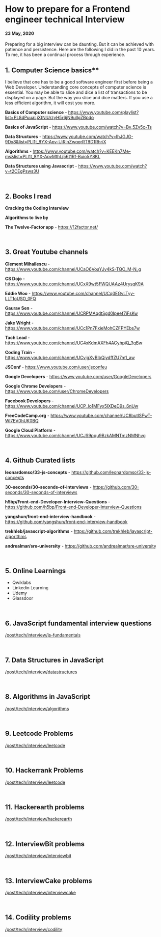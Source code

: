 # How to prepare for a Frontend engineer technical Interview

#### 23 May, 2020

Preparing for a big interview can be daunting. But it can be achieved with patience and persistence. Here are the following I did in the past 10 years. To me, it has been a continual process through experience.

## 1. Computer Science basics**

I believe that one has to be a good software engineer first before being a Web Developer. Understanding core concepts of computer science is essential. You may be able to slice and dice a list of transactions to be displayed on a page. But the way you slice and dice matters. If you use a less efficient algorithm, it will cost you more.

**Basics of Computer science** - https://www.youtube.com/playlist?list=PL8dPuuaLjXtNlUrzyH5r6jN9ulIgZBpdo

**Basics of JavaScript** - https://www.youtube.com/watch?v=Bv_5Zv5c-Ts

**Data Structures** - https://www.youtube.com/watch?v=IhJGJG-9Dx8&list=PLI1t_8YX-Apv-UiRlnZwqqrRT8D1RhriX

**Algorithms** - https://www.youtube.com/watch?v=KEEKn7Me-ms&list=PLI1t_8YX-ApvMthLj56t1Rf-Buio5Y8KL

**Data Structures using Javascript** - https://www.youtube.com/watch?v=t2CEgPsws3U

&nbsp;

## 2. Books I read

**Cracking the Coding Interview**

**Algorithms to live by**

**The Twelve-Factor app** - https://12factor.net/

&nbsp;

## 3. Great Youtube channels

**Clement Mihailescu** - https://www.youtube.com/channel/UCaO6VoaYJv4kS-TQO_M-N_g

**CS Dojo** - https://www.youtube.com/channel/UCxX9wt5FWQUAAz4UrysqK9A

**Eddie Woo** - https://www.youtube.com/channel/UCq0EGvLTyy-LLT1oUSO_0FQ

**Gaurav Sen** - https://www.youtube.com/channel/UCRPMAqdtSgd0Ipeef7iFsKw

**Jake Wright** - https://www.youtube.com/channel/UCc1Pn7FxieMohCZFPYEbs7w

**Tach Lead** - https://www.youtube.com/channel/UC4xKdmAXFh4ACyhpiQ_3qBw

**Coding Train** - https://www.youtube.com/channel/UCvjgXvBlbQiydffZU7m1_aw

**JSConf** - https://www.youtube.com/user/jsconfeu

**Google Developers** - https://www.youtube.com/user/GoogleDevelopers

**Google Chrome Developers** - https://www.youtube.com/user/ChromeDevelopers

**Facebook Developers** - https://www.youtube.com/channel/UCP_lo1MFyx5IXDeD9s_6nUw

**FreeCodeCamp.org** - https://www.youtube.com/channel/UC8butISFwT-Wl7EV0hUK0BQ

**Google Cloud Platform** - https://www.youtube.com/channel/UCJS9pqu9BzkAMNTmzNMNhvg

&nbsp;

## 4. Github Curated lists

**leonardomso/33-js-concepts** - https://github.com/leonardomso/33-js-concepts

**30-seconds/30-seconds-of-interviews** - https://github.com/30-seconds/30-seconds-of-interviews

**h5bp/Front-end-Developer-Interview-Questions** - https://github.com/h5bp/Front-end-Developer-Interview-Questions

**yangshun/front-end-interview-handbook** - https://github.com/yangshun/front-end-interview-handbook

**trekhleb/javascript-algorithms** - https://github.com/trekhleb/javascript-algorithms

**andrealmar/sre-university** - https://github.com/andrealmar/sre-university

&nbsp;

## 5. Online Learnings

- Qwiklabs
- Linkedin Learning
- Udemy
- Glassdoor

&nbsp;

## 6. JavaScript fundamental interview questions

<a target="_blank" href='/post/tech/interview/js-fundamentals'>/post/tech/interview/js-fundamentals</a>

&nbsp;

## 7. Data Structures in JavaScript

<a target="_blank" href='/post/tech/interview/datastructures'>/post/tech/interview/datastructures</a>

&nbsp;

## 8. Algorithms in JavaScript

<a target="_blank" href='/post/tech/interview/algorithms'>/post/tech/interview/algorithms</a>

&nbsp;

## 9. Leetcode Problems

<a target="_blank" href='/post/tech/interview/leetcode'>/post/tech/interview/leetcode</a>

&nbsp;

## 10. Hackerrank Problems

<a target="_blank" href='/post/tech/interview/hackerrank'>/post/tech/interview/leetcode</a>

&nbsp;

## 11. Hackerearth problems

<a target="_blank" href='/post/tech/interview/hackerearth'>/post/tech/interview/hackerearth</a>

&nbsp;

## 12. InterviewBit problems

<a target="_blank" href='/post/tech/interview/interviewbit'>/post/tech/interview/interviewbit</a>

&nbsp;

## 13. InterviewCake problems

<a target="_blank" href='/post/tech/interview/interviewcake'>/post/tech/interview/interviewcake</a>

&nbsp;

## 14. Codility problems

<a target="_blank" href='/post/tech/interview/codility'>/post/tech/interview/codility</a>

&nbsp;

<!-- ## 15. Certifications

<a target="_blank" href='/post/tech/interview/certifications'>/post/tech/interview/certifications</a>

&nbsp;

## 16. Personal Projects

<a target="_blank" href='/post/tech/interview/personal-projects'>/post/tech/interview/personal-projects</a>

&nbsp;

## 17. Business I setup

<a target="_blank" href='/post/tech/interview/businesses'>/post/tech/interview/businesses</a> -->
